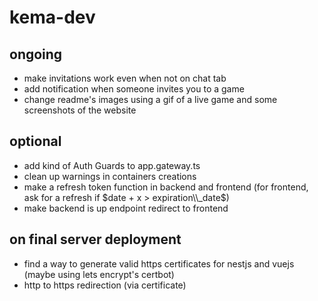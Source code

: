 # kema-dev

## ongoing

* make invitations work even when not on chat tab
* add notification when someone invites you to a game
* change readme's images using a gif of a live game and some screenshots of the website

## optional

* add kind of Auth Guards to app.gateway.ts
* clean up warnings in containers creations
* make a refresh token function in backend and frontend (for frontend, ask for a refresh if $date + x > expiration\\_date$)
* make backend is up endpoint redirect to frontend

## on final server deployment

* find a way to generate valid https certificates for nestjs and vuejs (maybe using lets encrypt's certbot)
* http to https redirection (via certificate)
